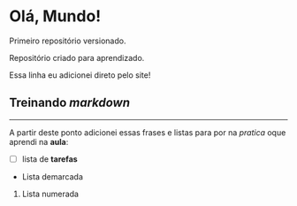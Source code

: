 # Olá, Mundo!
 Primeiro repositório versionado.

Repositório criado para aprendizado.

Essa linha eu adicionei direto pelo site!

## Treinando _**markdown**_
***

A partir deste ponto adicionei essas frases e listas para por na _pratica_ oque aprendi na **aula**:
* [ ] lista de **tarefas**
* Lista demarcada
1. Lista numerada

